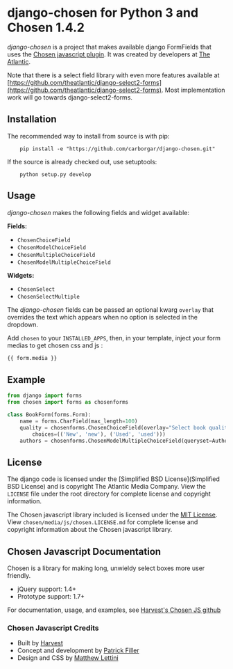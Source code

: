 django-chosen for Python 3 and Chosen 1.4.2
=============

*django-chosen* is a project that makes available django FormFields that uses
the [Chosen javascript plugin](http://harvesthq.github.com/chosen/). It was
created by developers at [The Atlantic](http://www.theatlantic.com/).

Note that there is a select field library with even more features available at
[https://github.com/theatlantic/django-select2-forms](https://github.com/theatlantic/django-select2-forms).
Most implementation work will go towards django-select2-forms.

Installation
------------

The recommended way to install from source is with pip:

        pip install -e "https://github.com/carborgar/django-chosen.git"

If the source is already checked out, use setuptools:

        python setup.py develop


Usage
-----

*django-chosen* makes the following fields and widget available:

__Fields:__

* `ChosenChoiceField`
* `ChosenModelChoiceField`
* `ChosenMultipleChoiceField`
* `ChosenModelMultipleChoiceField`

__Widgets:__

* `ChosenSelect`
* `ChosenSelectMultiple`


The *django-chosen* fields can be passed an optional kwarg `overlay` that
overrides the text which appears when no option is selected in the dropdown.

Add `chosen` to your `INSTALLED_APPS`, then, in your template, inject your form medias to get chosen css and js :

```html
{{ form.media }}
```

Example
-------

```python
from django import forms
from chosen import forms as chosenforms

class BookForm(forms.Form):
    name = forms.CharField(max_length=100)
    quality = chosenforms.ChosenChoiceField(overlay="Select book quality...",
        choices=(('New', 'new'), ('Used', 'used')))
    authors = chosenforms.ChosenModelMultipleChoiceField(queryset=Author.objects.all())
```

License
-------
The django code is licensed under the
[Simplified BSD License](Simplified BSD License) and is copyright The Atlantic
Media Company. View the `LICENSE` file under the root directory for complete
license and copyright information.

The Chosen javascript library included is licensed under the
[MIT License](http://en.wikipedia.org/wiki/MIT_License). View
`chosen/media/js/chosen.LICENSE.md` for complete license and copyright
information about the Chosen javascript library.

Chosen Javascript Documentation
-------------------------------

Chosen is a library for making long, unwieldy select boxes more user friendly.

- jQuery support: 1.4+
- Prototype support: 1.7+

For documentation, usage, and examples, see
[Harvest's Chosen JS github](http://harvesthq.github.com/chosen)


### Chosen Javascript Credits

- Built by [Harvest](http://www.getharvest.com/)
- Concept and development by [Patrick Filler](http://www.patrickfiller.com/)
- Design and CSS by [Matthew Lettini](http://matthewlettini.com/)

